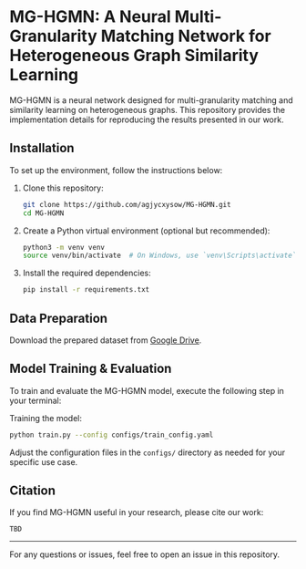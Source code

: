 # MG-HGMN: A Neural Multi-Granularity Matching Network for Heterogeneous Graph Similarity Learning

MG-HGMN is a neural network designed for multi-granularity matching and similarity learning on heterogeneous graphs. This repository provides the implementation details for reproducing the results presented in our work.

## Installation

To set up the environment, follow the instructions below:

1. Clone this repository:
   ```bash
   git clone https://github.com/agjycxysow/MG-HGMN.git
   cd MG-HGMN
   ```

2. Create a Python virtual environment (optional but recommended):
   ```bash
   python3 -m venv venv
   source venv/bin/activate  # On Windows, use `venv\Scripts\activate`
   ```

3. Install the required dependencies:
   ```bash
   pip install -r requirements.txt
   ```

## Data Preparation

Download the prepared dataset from [Google Drive]([https://drive.google.com/](https://drive.google.com/drive/folders/1ZfguHTykg8GPAUsw25kkh36zUGdK0_Bu?usp=sharing)).

## Model Training & Evaluation

To train and evaluate the MG-HGMN model, execute the following step in your terminal:

Training the model:
```bash
python train.py --config configs/train_config.yaml
```

Adjust the configuration files in the `configs/` directory as needed for your specific use case.

## Citation

If you find MG-HGMN useful in your research, please cite our work:

```
TBD
```

---

For any questions or issues, feel free to open an issue in this repository.
